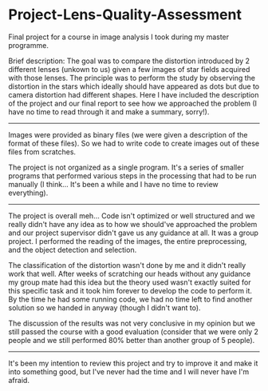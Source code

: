 # Project-Lens-Quality-Assessment

Final project for a course in image analysis I took during my master programme.

Brief description: The goal was to compare the distortion introduced by 2 different lenses (unkown to us) given a few images of star fields acquired with those lenses. The principle was to perform the study by observing the distortion in the stars which ideally should have appeared as dots but due to camera distortion had different shapes.
Here I have included the description of the project and our final report to see how we approached the problem (I have no time to read through it and make a summary, sorry!).

---
Images were provided as binary files (we were given a description of the format of these files). So we had to write code to create images out of these files from scratches.

The project is not organized as a single program. It's a series of smaller programs that performed various steps in the processing that had to be run manually (I think... It's been a while and I have no time to review everything).

---
The project is overall meh... Code isn't optimized or well structured and we really didn't have any idea as to how we should've approached the problem and our project supervisor didn't gave us any guidance at all.
It was a group project. I performed the reading of the images, the entire preprocessing, and the object detection and selection.

The classification of the distortion wasn't done by me and it didn't really work that well. After weeks of scratching our heads without any guidance my group mate had this idea but the theory used wasn't exactly suited for this specific task and it took him forever to develop the code to perform it. By the time he had some running code, we had no time left to find another solution so we handed in anyway (though I didn't want to).

The discussion of the results was not very conclusive in my opinion but we still passed the course with a good evaluation (consider that we were only 2 people and we still performed 80% better than another group of 5 people).

---

It's been my intention to review this project and try to improve it and make it into something good, but I've never had the time and I will never have I'm afraid.
